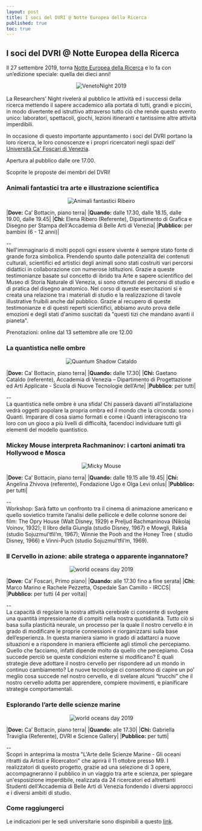 ```yaml
---
layout: post
title: I soci del DVRI @ Notte Europea della Ricerca
published: true
toc: true
---
```

## I soci del DVRI @ Notte Europea della Ricerca
Il 27 settembre 2019, torna [Notte Europea della Ricerca](https://www.unive.it/pag/34407) e lo fa con un’edizione speciale: quella dei dieci anni!

<div style="text-align:center">
  <img src="{{ site.baseurl }}/assets/posts/venetonight.png" alt="VenetoNight 2019" />
</div>
<br>
La Researchers’ Night rivelerà al pubblico le attività ed i successi della ricerca mettendo il sapere accademico alla portata di tutti, grandi e piccini, in modo divertente ed istruttivo attraverso tutto ciò che rende questo evento unico: laboratori, spettacoli, giochi, lezioni itineranti e tantissime altre attività imperdibili.

In occasione di questo importante appuntamento i soci del DVRI portano la loro ricerca, le loro conoscenze e i propri ricercatori negli spazi dell' [Università Ca' Foscari di Venezia](unive.it).

Apertura al pubblico dalle ore 17.00.

Scoprite le proposte dei membri del DVRI!

### Animali fantastici tra arte e illustrazione scientifica

<div style="text-align:center">
  <img src="{{ site.baseurl }}/assets/posts/animali_fantastici.png" alt="Animali fantastici Ribeiro" />
</div>

|**Dove:** Ca’ Bottacin, piano terra|
|**Quando:** dalle 17.30, dalle 18.15, dalle 19.00, dalle 19.45|
|**Chi:** Elena Ribero (Referente), Dipartimento di Grafica e Disegno per Stampa dell'Accademia di Belle Arti di Venezia|
|**Pubblico:** per bambini (6 - 12 anni)|

--<br>
Nell'immaginario di molti popoli ogni essere vivente è sempre stato fonte di grande forza simbolica. Prendendo spunto dalle potenzialità dei contenuti culturali, scientifici ed artistici degli animali sono stati costruiti vari percorsi didattici in collaborazione con numerose Istituzioni. Grazie a queste testimonianze basate sul concetto di ibrido tra Arte e sapere scientifico del Museo di Storia Naturale di Venezia, si sono ottenuti dei percorsi di studio e di pratica del disegno anatomico. Nel corso di queste esercitazioni si è creata una relazione tra i materiali di studio e la realizzazione di tavole illustrative fruibili anche dal pubblico. Grazie al recupero di queste testimonianze e di questi reperti scientifici, abbiamo avuto prova delle emozioni e degli stati d'animo suscitati da "questi tizi che mandano avanti il pianeta".

Prenotazioni: online dal 13 settembre alle ore 12.00

### La quantistica nelle ombre

<div style="text-align:center">
  <img src="{{ site.baseurl }}/assets/posts/quantum_shadow.png" alt="Quantum Shadow Cataldo" />
</div>

|**Dove:** Ca’ Bottacin, piano terra|
|**Quando:** dalle 17.30|
|**Chi:** Gaetano Cataldo (referente), Accademia di Venezia – Dipartimento di Progettazione ed Arti Applicate - Scuola di Nuove Tecnologie dell’Arte|
|**Pubblico**: per tutti|

--<br>
La quantistica nelle ombre è una sfida! Chi passerà davanti all’installazione vedrà oggetti popolare la propria ombra ed il mondo che la circonda: sono i Quanti. Imparare di cosa siamo formati e come i Quanti interagiscono tra loro con un gioco a più livelli di difficoltà, facendoci individuare tutti gli elementi del modello quantistico.

### Mickey Mouse interpreta Rachmaninov: i cartoni animati tra Hollywood e Mosca

<div style="text-align:center">
  <img src="{{ site.baseurl }}/assets/posts/topolino.png" alt="Micky Mouse" />
</div>

|**Dove:** Ca’ Bottacin, piano terra|
|**Quando:** dalle 19.15 alle 19.45|
|**Chi:** Angelina Zhivova (referente), Fondazione Ugo e Olga Levi onlus|
|**Pubblico:** per tutti|

--<br>
Workshop: Sarà fatto un confronto tra il cinema di animazione americano e quello sovietico tramite l’analisi delle pellicole e delle colonne sonore dei film:
The Opry House (Walt Disney, 1929) e Preljud Rachmaninova (Nikolaj Voinov, 1932);
Il libro della Giungla (studio Disney, 1967) e Mowgli, Rakša (studio Sojuzmul’tfil’m, 1967);
Winnie the Pooh and the Honey Tree ( studio Disney, 1966) e Vinni-Puch (studio Sojuzmul’tfil’m, 1969).

### Il Cervello in azione: abile stratega o apparente ingannatore?

<div style="text-align:center">
  <img src="{{ site.baseurl }}/assets/posts/mente.png" alt="world oceans day 2019" />
</div>

|**Dove:** Ca’ Foscari, Primo piano|
|**Quando:** alle 17.30 fino a fine serata|
|**Chi:** Marco Marino e Rachele Pezzetta, Ospedale San Camillo - IRCCS|
|**Pubblico:** per tutti (4 per volta)|

--<br>
La capacità di regolare la nostra attività cerebrale ci consente di svolgere una quantità impressionante di compiti nella nostra quotidianità. Tutto ciò si basa sulla plasticità neurale, un processo per la quale il nostro cervello è in grado di modificare le proprie connessioni e riorganizzarsi sulla base dell’esperienza. In questa maniera siamo in grado di adattarci a nuove situazioni e a rispondere in maniera efficiente agli stimoli che percepiamo. Quello che facciamo, infatti dipende molto da quello che percepiamo. Cosa succede perciò se queste condizioni esterne si modificano? E quali strategie deve adottare il nostro cervello per rispondere ad un mondo in continuo cambiamento? Le nuove tecnologie ci consentono di capire un po’ meglio cosa succede nel nostro cervello, e di svelare alcuni “trucchi” che il nostro cervello adotta per apprendere, compiere movimenti, e pianificare strategie comportamentali.

### Esplorando l’arte delle scienze marine

<div style="text-align:center">
  <img src="{{ site.baseurl }}/assets/posts/mostra.jpg" alt="world oceans day 2019" />
</div>

|**Dove:** Ca’ Bottacin, piano terra|
|**Quando:** alle 17.30|
|**Chi:** Gabriella Traviglia (Referente), DVRI e Science Gallery|
|**Pubblico:** per tutti|

--<br>
Scopri in anteprima la mostra "L'Arte delle Scienze Marine - Gli oceani ritratti da Artisti e Ricercatori" che aprirà il 11 ottobre presso M9.
I realizzatori di questo progetto, grazie ad una selezione di 3 opere, accompagneranno il pubblico in un viaggio tra arte e scienza, per spiegare un'esposizione imperdibile, realizzata da 24 ricercatori ed altrettanti Studenti dell'Accademia di Belle Arti di Venezia fondendo i diversi approcci e i diversi ambiti di studio.


### Come raggiungerci

Le indicazioni per le sedi universitarie sono dispinibili a questo [link](https://www.unive.it/pag/10109/).
